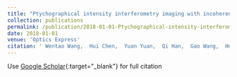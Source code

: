 ```yaml
---
title: "Ptychographical intensity interferometry imaging with incoherent light"
collection: publications
permalink: /publication/2018-01-01-Ptychographical-intensity-interferometry-imaging-with-incoherent-light
date: 2018-01-01
venue: 'Optics Express'
citation: ' Wentao Wang,  Hui Chen,  Yuan Yuan,  Qi Han,  Gao Wang,  Huaibin Zheng,  Jianbin Liu,  Zhuo Xu, &quot;Ptychographical intensity interferometry imaging with incoherent light.&quot; Optics Express, 2018.'
---
```

Use [Google Scholar](https://scholar.google.com/scholar?q=Ptychographical+intensity+interferometry+imaging+with+incoherent+light){:target="_blank"} for full citation